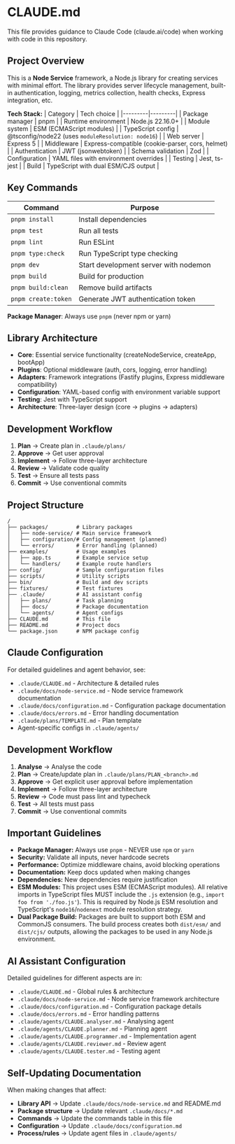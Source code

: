 # CLAUDE.md

This file provides guidance to Claude Code (claude.ai/code) when working with code in this repository.

## Project Overview

This is a **Node Service** framework, a Node.js library for creating services with minimal effort. The library provides server lifecycle management, built-in authentication, logging, metrics collection, health checks, Express integration, etc.

**Tech Stack:**
| Category | Tech choice |
|---------|---------|
| Package manager | pnpm |
| Runtime environment | Node.js 22.16.0+ |
| Module system | ESM (ECMAScript modules) |
| TypeScript config | @tsconfig/node22 (uses `moduleResolution: node16`) |
| Web server | Express 5 |
| Middleware | Express-compatible (cookie-parser, cors, helmet) |
| Authentication | JWT (jsonwebtoken) |
| Schema validation | Zod |
| Configuration | YAML files with environment overrides |
| Testing | Jest, ts-jest |
| Build | TypeScript with dual ESM/CJS output |

## Key Commands

| Command          | Purpose                                      |
| ---------------- | -------------------------------------------- |
| `pnpm install`   | Install dependencies                         |
| `pnpm test`      | Run all tests                                |
| `pnpm lint`      | Run ESLint                                   |
| `pnpm type:check`| Run TypeScript type checking                 |
| `pnpm dev`       | Start development server with nodemon        |
| `pnpm build`     | Build for production                         |
| `pnpm build:clean`| Remove build artifacts                      |
| `pnpm create:token`| Generate JWT authentication token          |

**Package Manager**: Always use `pnpm` (never npm or yarn)

## Library Architecture

- **Core**: Essential service functionality (createNodeService, createApp, bootApp)
- **Plugins**: Optional middleware (auth, cors, logging, error handling)
- **Adapters**: Framework integrations (Fastify plugins, Express middleware compatibility)
- **Configuration**: YAML-based config with environment variable support
- **Testing**: Jest with TypeScript support
- **Architecture**: Three-layer design (core → plugins → adapters)

## Development Workflow

1. **Plan** → Create plan in `.claude/plans/`
2. **Approve** → Get user approval
3. **Implement** → Follow three-layer architecture
4. **Review** → Validate code quality
5. **Test** → Ensure all tests pass
6. **Commit** → Use conventional commits

## Project Structure

```
/
├── packages/         # Library packages
│   ├── node-service/ # Main service framework
│   ├── configuration/# Config management (planned)
│   └── errors/       # Error handling (planned)
├── examples/         # Usage examples
│   ├── app.ts        # Example service setup
│   └── handlers/     # Example route handlers
├── config/           # Sample configuration files
├── scripts/          # Utility scripts
├── bin/              # Build and dev scripts
├── fixtures/         # Test fixtures
├── .claude/          # AI assistant config
│   ├── plans/        # Task planning
│   ├── docs/         # Package documentation
│   └── agents/       # Agent configs
├── CLAUDE.md         # This file
├── README.md         # Project docs
└── package.json      # NPM package config
```

## Claude Configuration

For detailed guidelines and agent behavior, see:
- `.claude/CLAUDE.md` - Architecture & detailed rules
- `.claude/docs/node-service.md` - Node service framework documentation
- `.claude/docs/configuration.md` - Configuration package documentation
- `.claude/docs/errors.md` - Error handling documentation
- `.claude/plans/TEMPLATE.md` - Plan template
- Agent-specific configs in `.claude/agents/`

## Development Workflow

1. **Analyse** → Analyse the code
2. **Plan** → Create/update plan in `.claude/plans/PLAN_<branch>.md`
3. **Approve** → Get explicit user approval before implementation
4. **Implement** → Follow three-layer architecture
5. **Review** → Code must pass lint and typecheck
6. **Test** → All tests must pass
7. **Commit** → Use conventional commits

## Important Guidelines

- **Package Manager:** Always use `pnpm` - NEVER use `npm` or `yarn`
- **Security:** Validate all inputs, never hardcode secrets
- **Performance:** Optimize middleware chains, avoid blocking operations
- **Documentation:** Keep docs updated when making changes
- **Dependencies:** New dependencies require justification
- **ESM Modules:** This project uses ESM (ECMAScript modules). All relative imports in TypeScript files MUST include the `.js` extension (e.g., `import foo from './foo.js'`). This is required by Node.js ESM resolution and TypeScript's `node16`/`nodenext` module resolution strategy.
- **Dual Package Build:** Packages are built to support both ESM and CommonJS consumers. The build process creates both `dist/esm/` and `dist/cjs/` outputs, allowing the packages to be used in any Node.js environment.

## AI Assistant Configuration

Detailed guidelines for different aspects are in:
- `.claude/CLAUDE.md` - Global rules & architecture
- `.claude/docs/node-service.md` - Node service framework architecture
- `.claude/docs/configuration.md` - Configuration package details
- `.claude/docs/errors.md` - Error handling patterns
- `.claude/agents/CLAUDE.analyser.md` - Analysing agent
- `.claude/agents/CLAUDE.planner.md` - Planning agent
- `.claude/agents/CLAUDE.programmer.md` - Implementation agent
- `.claude/agents/CLAUDE.reviewer.md` - Review agent
- `.claude/agents/CLAUDE.tester.md` - Testing agent

## Self-Updating Documentation

When making changes that affect:
- **Library API** → Update `.claude/docs/node-service.md` and README.md
- **Package structure** → Update relevant `.claude/docs/*.md`
- **Commands** → Update the commands table in this file
- **Configuration** → Update `.claude/docs/configuration.md`
- **Process/rules** → Update agent files in `.claude/agents/`